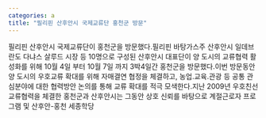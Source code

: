 ```yaml
---
categories: a
title: "필리핀 산후안시 국제교류단 홍천군 방문"
---
```

필리핀 산후안시 국제교류단이 홍천군을 방문했다.필리핀 바탕가스주 산후안시 일데브란도 다냐스 살루드 시장 등 10명으로 구성된 산후안시 대표단이 양 도시의 교류협력 활성화를 위해 10월 4일 부터 10월 7일 까지 3박4일간 홍천군을 방문했다.이번 방문동안 양 도시의 우호교류 확대를 위해 자매결연 협정을 체결하고, 농업․교육․관광 등 공통 관심분야에 대한 협력방안 논의를 통해 교류 확대를 적극 모색한다.지난 2009년 우호친선교류협력을 체결한 홍천군과 산후안시는 그동안 상호 신뢰를 바탕으로 계절근로자 프로그램 및 산후안-홍천 세종학당